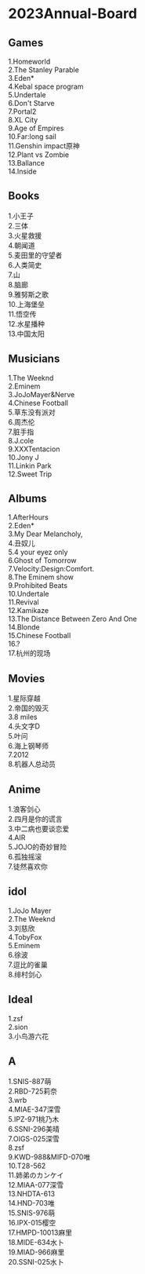 # 2023Annual-Board

## Games
1.Homeworld  
2.The Stanley Parable  
3.Eden*  
4.Kebal space program  
5.Undertale  
6.Don't Starve  
7.Portal2  
8.XL City  
9.Age of Empires  
10.Far:long sail  
11.Genshin impact原神  
12.Plant vs Zombie  
13.Ballance  
14.Inside  

## Books
1.小王子  
2.三体  
3.火星救援  
4.朝闻道  
5.麦田里的守望者  
6.人类简史  
7.山  
8.脑廊  
9.雅努斯之歌  
10.上海堡垒  
11.悟空传  
12.水星播种  
13.中国太阳  
 
## Musicians
1.The Weeknd  
2.Eminem  
3.JoJoMayer&Nerve  
4.Chinese Football  
5.草东没有派对  
6.周杰伦  
7.脏手指  
8.J.cole   
9.XXXTentacion  
10.Jony J  
11.Linkin Park  
12.Sweet Trip  

## Albums
1.AfterHours  
2.Eden*    
3.My Dear Melancholy,  
4.丑奴儿  
5.4 your eyez only   
6.Ghost of Tomorrow   
7.Velocity:Design:Comfort.  
8.The Eminem show   
9.Prohibited Beats  
10.Undertale  
11.Revival   
12.Kamikaze  
13.The Distance Between Zero And One  
14.Blonde  
15.Chinese Football  
16.?  
17.杭州的现场  

## Movies
1.星际穿越  
2.帝国的毁灭  
3.8 miles  
4.头文字D  
5.叶问  
6.海上钢琴师  
7.2012  
8.机器人总动员  

## Anime 
1.浪客剑心   
2.四月是你的谎言    
3.中二病也要谈恋爱  
4.AIR  
5.JOJO的奇妙冒险  
6.孤独摇滚  
7.徒然喜欢你  

## idol
1.JoJo Mayer  
2.The Weeknd  
3.刘慈欣  
4.TobyFox  
5.Eminem  
6.徐波  
7.逗比的雀巢  
8.绯村剑心  

## Ideal
1.zsf  
2.sion  
3.小鸟游六花      

## A
1.SNIS-887萌  
2.RBD-725莉奈  
3.wrb  
4.MIAE-347深雪  
5.IPZ-971桃乃木  
6.SSNI-296美晴  
7.OIGS-025深雪  
8.zsf  
9.KWD-988&MIFD-070唯  
10.T28-562   
11.姉弟のカンケイ  
12.MIAA-077深雪  
13.NHDTA-613  
14.HND-703唯  
15.SNIS-976萌  
16.IPX-015樱空  
17.HMPD-10013麻里  
18.MIDE-634水卜   
19.MIAD-966麻里  
20.SSNI-025水卜  
